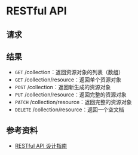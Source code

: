 # RESTful API

## 请求

## 结果

- `GET` /collection：返回资源对象的列表（数组）
- `GET` /collection/resource：返回单个资源对象
- `POST` /collection：返回新生成的资源对象
- `PUT` /collection/resource：返回完整的资源对象
- `PATCH` /collection/resource：返回完整的资源对象
- `DELETE` /collection/resource：返回一个空文档

## 参考资料

- [RESTful API 设计指南](http://www.ruanyifeng.com/blog/2014/05/restful_api.html)
